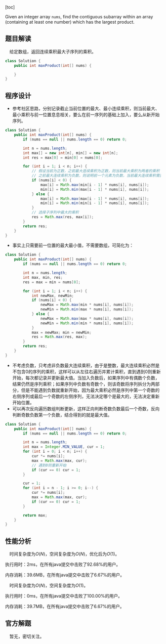 [toc]

Given an integer array `nums`, find the contiguous subarray within an array (containing at least one number) which has the largest product.



## 题目解读

&emsp;给定数组，返回连续乘积最大子序列的乘积。

```java
class Solution {
    public int maxProduct(int[] nums) {

    }
}
```

## 程序设计

* 参考社区思路，分别记录截止当前位置的最大、最小连续乘积，则当前最大、最小乘积与前一位置息息相关，要么在前一序列的基础上加入，要么从新开始序列。

```java
class Solution {
    public int maxProduct(int[] nums) {
        if (nums == null || nums.length == 0) return 0;

        int n = nums.length;
        int max[] = new int[n], min[] = new int[n];
        int res = max[0] = min[0] = nums[0];

        for (int i = 1; i < n; i++) {
            // 假设当前为正数，之前最大连续乘积为正数，则当前最大乘积为两者的乘积；
            // 之前最大连续乘积为负数，则说明前一个元素为负数，当前最大连续乘积需要重新从当前开始；当前为负数，同理。
            if (nums[i] < 0) {
                max[i] = Math.max(min[i - 1] * nums[i], nums[i]);
                min[i] = Math.min(max[i - 1] * nums[i], nums[i]);
            } else {
                max[i] = Math.max(max[i - 1] * nums[i], nums[i]);
                min[i] = Math.min(min[i - 1] * nums[i], nums[i]);
            }
            // 选择子序列中最大的乘积
            res = Math.max(res, max[i]);
        }
        return res;
    }
}
```

* 事实上只需要前一位置的最大最小值，不需要数组，可简化为：

```java
class Solution {
    public int maxProduct(int[] nums) {
        if (nums == null || nums.length == 0) return 0;

        int n = nums.length;
        int max, min, res;
        res = max = min = nums[0];

        for (int i = 1; i < n; i++) {
            int newMax, newMin;
            if (nums[i] < 0) {
                newMax = Math.max(min * nums[i], nums[i]);
                newMin = Math.min(max * nums[i], nums[i]);
            } else {
                newMax = Math.max(max * nums[i], nums[i]);
                newMin = Math.min(min * nums[i], nums[i]);
            }
            max = newMax; min = newMin;
            res = Math.max(res, max);
        }
        return res;
    }
}
```

* 不考虑负数，只考虑非负数最大连续乘积，由于是整数，最大连续乘积必然是不包含0的序列的乘积，这样可以从左往右遍历并累计乘积，直到遇到0则重新开始，每次都记录并更新最大值。当加入负数后，如果序列中有偶数个负数，结果仍然是序列乘积；如果序列中负数有奇数个，则该奇数将序列拆分为两部分，但是不能遇到负数就重新开始，因为最大乘积必然是序列中第一个奇数的右侧序列或最后一个奇数的左侧序列，无法决定哪个是最大的，无法决定重新开始位置。
* 可以再次反向遍历数组判断更新，这样正向判断奇数负数最后一个奇数，反向判断奇数负数第一个负数，结合得到的就是最大值。

```java
class Solution {
    public int maxProduct(int[] nums) {
        if (nums == null || nums.length == 0) return 0;

        int n = nums.length;
        int max = Integer.MIN_VALUE, cur = 1;
        for (int i = 0; i < n; i++) {
            cur *= nums[i];
            max = Math.max(max, cur);
            // 遇到0则重新开始
            if (cur == 0) cur = 1;
        }

        cur = 1;
        for (int i = n - 1; i >= 0; i--) {
            cur *= nums[i];
            max = Math.max(max, cur);
            if (cur == 0) cur = 1;
        }

        return max;
    }
}
```

## 性能分析

&emsp;时间复杂度为$O(N)$，空间复杂度为$O(N)$，优化后为$O(1)$。

执行用时：2ms，在所有java提交中击败了92.68%的用户。

内存消耗：39.6MB，在所有java提交中击败了6.67%的用户。

&emsp;时间复杂度为$O(N)$，空间复杂度为$O(1)$。

执行用时：0ms，在所有java提交中击败了100.00%的用户。

内存消耗：39.7MB，在所有java提交中击败了6.67%的用户。

## 官方解题

&emsp;暂无，密切关注。